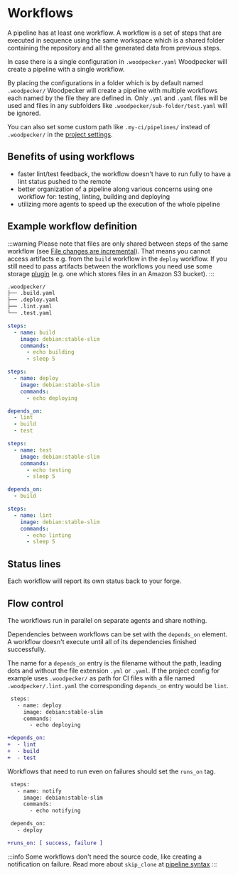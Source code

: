 # Workflows

A pipeline has at least one workflow. A workflow is a set of steps that are executed in sequence using the same workspace which is a shared folder containing the repository and all the generated data from previous steps.

In case there is a single configuration in `.woodpecker.yaml` Woodpecker will create a pipeline with a single workflow.

By placing the configurations in a folder which is by default named `.woodpecker/` Woodpecker will create a pipeline with multiple workflows each named by the file they are defined in. Only `.yml` and `.yaml` files will be used and files in any subfolders like `.woodpecker/sub-folder/test.yaml` will be ignored.

You can also set some custom path like `.my-ci/pipelines/` instead of `.woodpecker/` in the [project settings](./71-project-settings.md).

## Benefits of using workflows

- faster lint/test feedback, the workflow doesn't have to run fully to have a lint status pushed to the remote
- better organization of a pipeline along various concerns using one workflow for: testing, linting, building and deploying
- utilizing more agents to speed up the execution of the whole pipeline

## Example workflow definition

:::warning
Please note that files are only shared between steps of the same workflow (see [File changes are incremental](./20-workflow-syntax.md#file-changes-are-incremental)). That means you cannot access artifacts e.g. from the `build` workflow in the `deploy` workflow.
If you still need to pass artifacts between the workflows you need use some storage [plugin](./51-plugins/10-overview.md) (e.g. one which stores files in an Amazon S3 bucket).
:::

```bash
.woodpecker/
├── .build.yaml
├── .deploy.yaml
├── .lint.yaml
└── .test.yaml
```

```yaml title=".woodpecker/.build.yaml"
steps:
  - name: build
    image: debian:stable-slim
    commands:
      - echo building
      - sleep 5
```

```yaml title=".woodpecker/.deploy.yaml"
steps:
  - name: deploy
    image: debian:stable-slim
    commands:
      - echo deploying

depends_on:
  - lint
  - build
  - test
```

```yaml title=".woodpecker/.test.yaml"
steps:
  - name: test
    image: debian:stable-slim
    commands:
      - echo testing
      - sleep 5

depends_on:
  - build
```

```yaml title=".woodpecker/.lint.yaml"
steps:
  - name: lint
    image: debian:stable-slim
    commands:
      - echo linting
      - sleep 5
```

## Status lines

Each workflow will report its own status back to your forge.

## Flow control

The workflows run in parallel on separate agents and share nothing.

Dependencies between workflows can be set with the `depends_on` element. A workflow doesn't execute until all of its dependencies finished successfully.

The name for a `depends_on` entry is the filename without the path, leading dots and without the file extension `.yml` or `.yaml`. If the project config for example uses `.woodpecker/` as path for CI files with a file named `.woodpecker/.lint.yaml` the corresponding `depends_on` entry would be `lint`.

```diff
 steps:
   - name: deploy
     image: debian:stable-slim
     commands:
       - echo deploying

+depends_on:
+  - lint
+  - build
+  - test
```

Workflows that need to run even on failures should set the `runs_on` tag.

```diff
 steps:
   - name: notify
     image: debian:stable-slim
     commands:
       - echo notifying

 depends_on:
   - deploy

+runs_on: [ success, failure ]
```

:::info
Some workflows don't need the source code, like creating a notification on failure.
Read more about `skip_clone` at [pipeline syntax](./20-workflow-syntax.md#skip_clone)
:::
